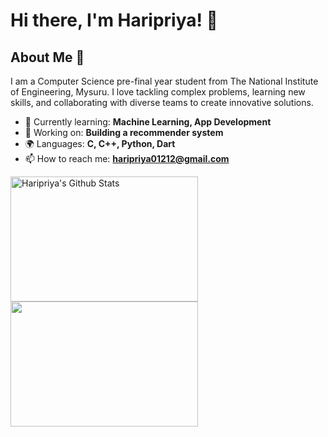 # Hi there, I'm Haripriya! 👋

<!--![Banner Image](your_banner_image_url_here)-->

## About Me 🚀

I am a Computer Science pre-final year student from The National Institute of Engineering, Mysuru. I love tackling complex problems, learning new skills, and collaborating with diverse teams to create innovative solutions.

- 🌱 Currently learning: **Machine Learning, App Development**
- 🔭 Working on: **Building a recommender system**
- 🌍 Languages: **C, C++, Python, Dart**
- 📫 How to reach me: **haripriya01212@gmail.com**
<!--
## My Skills 🧠

![HTML](https://img.shields.io/badge/-HTML-E34F26?style=flat-square&logo=html5&logoColor=white)
![CSS](https://img.shields.io/badge/-CSS-1572B6?style=flat-square&logo=css3&logoColor=white)
![JavaScript](https://img.shields.io/badge/-JavaScript-F7DF1E?style=flat-square&logo=javascript&logoColor=black)
![React](https://img.shields.io/badge/-React-61DAFB?style=flat-square&logo=react&logoColor=black)
![Node.js](https://img.shields.io/badge/-Node.js-339933?style=flat-square&logo=node.js&logoColor=white)

*Replace the above skill badges with your own skills and expertise. To create more badges, use [checkout this repo](https://github.com/alexandresanlim/Badges4-README.md-Profile).*
-->
<!--
## Featured Projects 💻

### [Project 1 Title](project_1_link)

![Project 1 Screenshot](project_1_screenshot_url)

**[Project 1 Title]** is a **[brief project description]** built with **[technologies used]**. This project demonstrates my ability to **[skills demonstrated by the project]**. You can check out the repository [here](project_1_repository_link).

### [Project 2 Title](project_2_link)

![Project 2 Screenshot](project_2_screenshot_url)

**[Project 2 Title]** is a **[brief project description]** built with **[technologies used]**. This project showcases my skills in **[skills demonstrated by the project]**. You can check out the repository [here](project_2_repository_link).
-->
<!--
## Get in Touch 📬

 - **[Personal Website / Blog]**(your_website_or_blog_link)
www.linkedin.com/in/haripriyad


## Stats 

![Haripriya's GitHub stats](https://github-readme-stats.vercel.app/api?username=haripriya-1212&show_icons=true&theme=transparent) 
[![GitHub Streak](https://streak-stats.demolab.com/?user=haripriya-1212&theme=transparent)](https://git.io/streak-stats)
-->
<img height=200 width=300 src="https://github-readme-stats.vercel.app/api?username=haripriya-1212&show_icons=true&theme=transparent" alt="Haripriya's Github Stats" /><a href="https://git.io/streak-stats"><img height=200 width=300 src="https://streak-stats.demolab.com/?user=haripriya-1212&theme=transparent"/></a>

<!--
<div class='container'>
<img style="height: auto; width: 55%;" class="img" src="https://github-readme-stats.vercel.app/api?username=haripriya-1212&show_icons=true&theme=transparent" />
&nbsp;
&nbsp;
<img style="height: auto; width: 40%;" class="img" src="(https://streak-stats.demolab.com/?user=haripriya-1212&theme=transparent)](https://git.io/streak-stats)" /></div>
</div>
-->
<!--
- 🔭 I’m currently working on ...
- 🌱 I’m currently learning ...
- 👯 I’m looking to collaborate on ...
- 🤔 I’m looking for help with ...
- 💬 Ask me about ...
- 📫 How to reach me: ...
- 😄 Pronouns: ...
- ⚡ Fun fact: ...
-->



